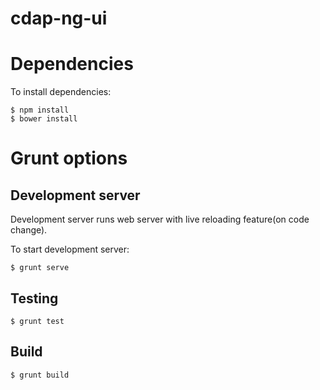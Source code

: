 cdap-ng-ui
==========

# Dependencies

To install dependencies:
```
$ npm install
$ bower install
```

# Grunt options

## Development server

Development server runs web server with live reloading feature(on code change).

To start development server:
```
$ grunt serve
```

## Testing
```
$ grunt test
```

## Build
```
$ grunt build
```
